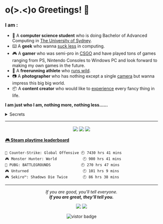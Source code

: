 # o(>.<)o Greetings! 👋

### I am :
* 📜 A **computer science student** who is doing Bachelor of Advanced Computing in [The University of Sydney](https://www.sydney.edu.au/).
* ⌨️ A **geek** who wanna [suck less](https://suckless.org/) in computing.
* 🎮 A **gamer** who was semi-pro in [CSGO](https://www.faceit.com/en/players/Sooodaa) and have played tons of games ranging from PS, Nintendo Consoles to Windows PC and look forward to making my own games in the future.
* 🏃 A **freerunning athlete** who [runs wild](https://www.instagram.com/hilbert_kong/).
* 📷 A **photographer** who has nothing except a single [camera](https://www.eyeem.com/u/hilbertkong) but wanna impress this big big world.
* 📦 A **content creator** who would like to [experience](https://space.bilibili.com/13696479) every fancy thing in life.

**I am just who I am, nothing more, nothing less......**
<details>
    <summary>Secrets</summary>
    <br>
</details>

<hr>

<p align="center">
    <img align="center" src="https://github-readme-stats.vercel.app/api/top-langs/?username=soooda&layout=compact&theme=dracula"/>
    <img align="center" src="https://github-readme-stats.vercel.app/api?username=soooda&show_icons=true&count_private=true&include_all_commits=true&line_height=20&theme=dracula"/>
    <img align="center" src="https://github-profile-trophy.vercel.app/?username=soooda&theme=dracula"/>
</p>

<!-- steam-box start -->
#### <a href="https://gist.github.com/58342eb205bcd66ddd75f6e49340d604" target="_blank">🎮 Steam playtime leaderboard</a>
```text
🔫 Counter-Strike: Global Offensive 🕘 7430 hrs 41 mins
🎮 Monster Hunter: World            🕘 900 hrs 41 mins
🍳 PUBG: BATTLEGROUNDS              🕘 270 hrs 47 mins
🎮 Unturned                         🕘 101 hrs 9 mins
🎮 Sekiro™: Shadows Die Twice       🕘 86 hrs 38 mins
```
<!-- Powered by https://github.com/YouEclipse/steam-box . -->
<!-- steam-box end -->

<hr>
<p align="center">
    <i>If you are good, you'll tell everyone.<br><b>If you are great, they'll tell you.</b></i>
    <p align="center">
        <a href= "https://www.linkedin.com/in/hilbert-kong-31b276165/"><img src="https://img.icons8.com/nolan/32/linkedin.png"/></a>
        <a href= "https://hilbertkong.me"><img src="https://img.icons8.com/nolan/32/chrome.png"/></a>
    </p>
</p>

<p align="center">
    <img src="https://visitor-badge.glitch.me/badge?page_id=soooda.soooda" alt="vistor badge" />
</p>
